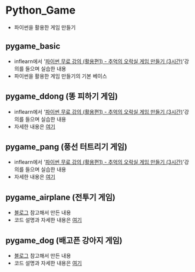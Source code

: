 # Python_Game
- 파이썬을 활용한 게임 만들기

## pygame_basic
- inflearn에서 '[파이썬 무료 강의 (활용편1) - 추억의 오락실 게임 만들기 (3시간)](https://www.inflearn.com/course/%EB%82%98%EB%8F%84%EC%BD%94%EB%94%A9-%ED%8C%8C%EC%9D%B4%EC%8D%AC-%ED%99%9C%EC%9A%A9%ED%8E%B8-1/dashboard)'강의를 들으며 실습한 내용
- 파이썬을 활용한 게임 만들기의 기본 베이스

## pygame_ddong (똥 피하기 게임)
- inflearn에서 '[파이썬 무료 강의 (활용편1) - 추억의 오락실 게임 만들기 (3시간)](https://www.inflearn.com/course/%EB%82%98%EB%8F%84%EC%BD%94%EB%94%A9-%ED%8C%8C%EC%9D%B4%EC%8D%AC-%ED%99%9C%EC%9A%A9%ED%8E%B8-1/dashboard)'강의를 들으며 실습한 내용
- 자세한 내용은 [여기](https://github.com/heejin99/Python_Game/tree/master/pygame_ddong)

## pygame_pang (풍선 터트리기 게임)
- inflearn에서 '[파이썬 무료 강의 (활용편1) - 추억의 오락실 게임 만들기 (3시간)](https://www.inflearn.com/course/%EB%82%98%EB%8F%84%EC%BD%94%EB%94%A9-%ED%8C%8C%EC%9D%B4%EC%8D%AC-%ED%99%9C%EC%9A%A9%ED%8E%B8-1/dashboard)'강의를 들으며 실습한 내용
- 자세한 내용은 [여기](https://github.com/heejin99/Python_Game/tree/master/pygame_pang)

## pygame_airplane (전투기 게임)
- [블로그](https://m.blog.naver.com/PostList.nhnblogId=scyan2011&categoryNo=59&logCode=0&categoryName=Python%20game) 참고해서 만든 내용
- 코드 설명과 자세한 내용은 [여기](https://github.com/heejin99/Python_Game/tree/master/pygame_airplane)

## pygame_dog (배고픈 강아지 게임)
- [블로그](https://m.blog.naver.com/PostList.nhnblogId=scyan2011&categoryNo=59&logCode=0&categoryName=Python%20game) 참고해서 만든 내용
- 코드 설명과 자세한 내용은 [여기](https://github.com/heejin99/Python_Game/tree/master/pygame_dog)
